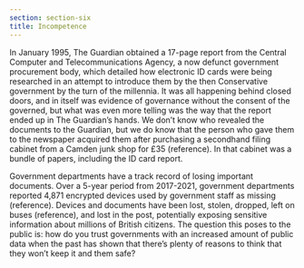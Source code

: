 ```yaml
---
section: section-six
title: Incompetence
---
```

In January 1995, The Guardian obtained a 17-page report from the Central Computer and Telecommunications Agency, a now defunct government procurement body, which detailed how electronic ID cards were being researched in an attempt to introduce them by the then Conservative government by the turn of the millennia. It was all happening behind closed doors, and in itself was evidence of governance without the consent of the governed, but what was even more telling was the way that the report ended up in The Guardian’s hands. We don’t know who revealed the documents to the Guardian, but we do know that the person who gave them to the newspaper acquired them after purchasing a secondhand filing cabinet from a Camden junk shop for £35 (reference). In that cabinet was a bundle of papers, including the ID card report.

Government departments have a track record of losing important documents. Over a 5-year period from 2017-2021, government departments reported 4,871 encrypted devices used by government staff as missing (reference). Devices and documents have been lost, stolen, dropped, left on buses (reference), and lost in the post, potentially exposing sensitive information about millions of British citizens. The question this poses to the public is: how do you trust governments with an increased amount of public data when the past has shown that there’s plenty of reasons to think that they won’t keep it and them safe?
